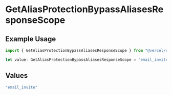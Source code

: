 # GetAliasProtectionBypassAliasesResponseScope

## Example Usage

```typescript
import { GetAliasProtectionBypassAliasesResponseScope } from "@vercel/sdk/models/getaliasop.js";

let value: GetAliasProtectionBypassAliasesResponseScope = "email_invite";
```

## Values

```typescript
"email_invite"
```